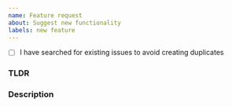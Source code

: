 ```yaml
---
name: Feature request
about: Suggest new functionality 
labels: new feature
---
```

- [ ] I have searched for existing issues to avoid creating duplicates

### TLDR
<!-- Try to summarize the feature request -->

### Description
<!-- 
* What is the feature?
* Why should we add this feature?
* How does this improve the product?

Describe the functionality in as much detail as you can, feel free 
to add sketches and screenshots.
-->

